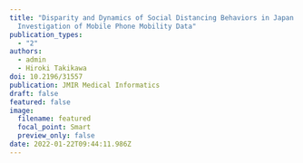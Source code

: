 ```yaml
---
title: "Disparity and Dynamics of Social Distancing Behaviors in Japan: An
  Investigation of Mobile Phone Mobility Data"
publication_types:
  - "2"
authors:
  - admin
  - Hiroki Takikawa
doi: 10.2196/31557
publication: JMIR Medical Informatics
draft: false
featured: false
image:
  filename: featured
  focal_point: Smart
  preview_only: false
date: 2022-01-22T09:44:11.986Z
---
```

